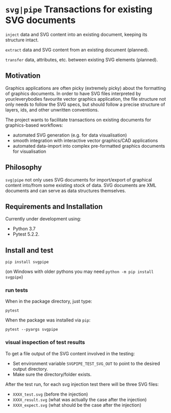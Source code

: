 

`svg|pipe` Transactions for existing SVG documents
==================================================

`inject` data and SVG content into an existing document, keeping its structure intact.

`extract` data and SVG content from an existing document (planned).

`transfer` data, attributes, etc. between existing SVG elements (planned).


Motivation
----------

Graphics applications are often picky (extremely picky) about the formatting of graphics documents. In order to have SVG files interpreted by your/everybodies favourite vector graphics application, the file structure not only needs to follow the SVG specs, but should follow a precise structure of layers, ids, and other unwritten conventions.

The project wants to facilitate transactions on existing documents for graphics-based workflows:

 + automated SVG generation (e.g. for data visualisation)
 + smooth integration with interactive vector graphics/CAD applications
 + automated data-import into complex pre-formatted graphics documents for visualisation


Philosophy
----------

`svg|pipe` not only uses SVG documents for import/export of graphical content into/from some existing stock of data. SVG documents are XML documents and can serve as data structures themselves.


Requirements and Installation
-----------------------------

Currently under development using:

* Python 3.7
* Pytest 5.2.2.


Install and test
----------------

```
pip install svgpipe
```

(on Windows with older pythons you may need `python -m pip install svgpipe`)


### run tests

When in the package directory, just type:
```
pytest
```

When the package was installed via `pip`:

```
pytest --pyargs svgpipe
```


### visual inspection of test results

To get a file output of the SVG content involved in the testing:
+ Set environment variable `SVGPIPE_TEST_SVG_OUT` to point to the desired output directory.
+ Make sure the directory/folder exists.

After the test run, for each svg injection test there will be three SVG files:
+ `XXXX_test.svg` (before the injection)
+ `XXXX_result.svg` (what was actually the case after the injection)
+ `XXXX_expect.svg` (what should be the case after the injection)
